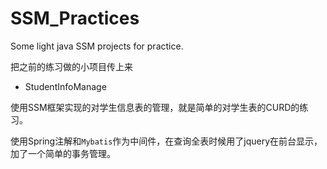 # SSM_Practices
Some light java SSM projects for practice.

把之前的练习做的小项目传上来



* StudentInfoManage

使用SSM框架实现的对学生信息表的管理，就是简单的对学生表的CURD的练习。

使用Spring注解和`Mybatis`作为中间件，在查询全表时候用了jquery在前台显示，加了一个简单的事务管理。
